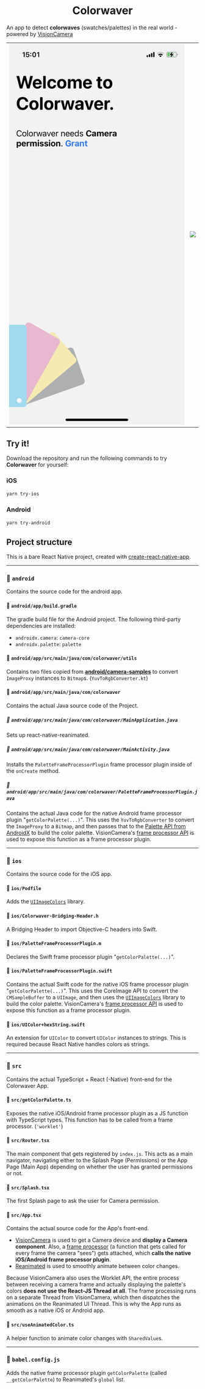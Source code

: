 <div align="center">
  <h1>Colorwaver</h1>
</div>

An app to detect **colorwaves** (swatches/palettes) in the real world - powered by [VisionCamera](https://github.com/mrousavy/react-native-vision-camera)

<table>
  <tr>
    <td>
      <img src="./img/demo_1.png" />
    </td>
    <td>
      <img src="./img/demo_2.png" />
    </td>
  </tr>
</table>

## Try it!

Download the repository and run the following commands to try **Colorwaver** for yourself:

### iOS

```sh
yarn try-ios
```

### Android

```sh
yarn try-android
```

## Project structure

This is a bare React Native project, created with [create-react-native-app](https://github.com/expo/create-react-native-app).

---

### 📁 `android`

Contains the source code for the android app.

#### 📄 `android/app/build.gradle`

The gradle build file for the Android project. The following third-party dependencies are installed:

* `androidx.camera`: `camera-core`
* `androidx.palette`: `palette`

#### 📁 `android/app/src/main/java/com/colorwaver/utils`

Contains two files copied from [**android/camera-samples**](https://github.com/android/camera-samples/tree/master/Camera2Basic/utils/src/main/java/com/example/android/camera/utils) to convert `ImageProxy` instances to `Bitmap`s. (`YuvToRgbConverter.kt`)

#### 📁 `android/app/src/main/java/com/colorwaver`

Contains the actual Java source code of the Project.

##### 📄 `android/app/src/main/java/com/colorwaver/MainApplication.java`

Sets up react-native-reanimated.

##### 📄 `android/app/src/main/java/com/colorwaver/MainActivity.java`

Installs the `PaletteFrameProcessorPlugin` frame processor plugin inside of the `onCreate` method.

##### 📄 `android/app/src/main/java/com/colorwaver/PaletteFrameProcessorPlugin.java`

Contains the actual Java code for the native Android frame processor plugin "`getColorPalette(...)`".
This uses the `YuvToRgbConverter` to convert the `ImageProxy` to a `Bitmap`, and then passes that to the [Palette API from AndroidX](https://developer.android.com/reference/androidx/palette/graphics/Palette) to build the color palette.
VisionCamera's [frame processor API](https://mrousavy.github.io/react-native-vision-camera/docs/guides/frame-processors-plugins-overview) is used to expose this function as a frame processor plugin.

---

### 📁 `ios`

Contains the source code for the iOS app.

#### 📄 `ios/Podfile`

Adds the [`UIImageColors`](https://github.com/jathu/UIImageColors) library.

#### 📄 `ios/Colorwaver-Bridging-Header.h`

A Bridging Header to import Objective-C headers into Swift.

#### 📄 `ios/PaletteFrameProcessorPlugin.m`

Declares the Swift frame processor plugin "`getColorPalette(...)`".

#### 📄 `ios/PaletteFrameProcessorPlugin.swift`

Contains the actual Swift code for the native iOS frame processor plugin "`getColorPalette(...)`".
This uses the CoreImage API to convert the `CMSampleBuffer` to a `UIImage`, and then uses the [`UIImageColors`](https://github.com/jathu/UIImageColors) library to build the color palette.
VisionCamera's [frame processor API](https://mrousavy.github.io/react-native-vision-camera/docs/guides/frame-processors-plugins-overview) is used to expose this function as a frame processor plugin.

#### 📄 `ios/UIColor+hexString.swift`

An extension for `UIColor` to convert `UIColor` instances to strings. This is required because React Native handles colors as strings.

---

### 📁 `src`

Contains the actual TypeScript + React (-Native) front-end for the Colorwaver App.

#### 📄 `src/getColorPalette.ts`

Exposes the native iOS/Android frame processor plugin as a JS function with TypeScript types. This function has to be called from a frame processor. (`'worklet'`)

#### 📄 `src/Router.tsx`

The main component that gets registered by `index.js`. This acts as a main navigator, navigating either to the Splash Page (Permissions) or the App Page (Main App) depending on whether the user has granted permissions or not.

#### 📄 `src/Splash.tsx`

The first Splash page to ask the user for Camera permission.

#### 📄 `src/App.tsx`

Contains the actual source code for the App's front-end.

* [VisionCamera](https://github.com/mrousavy/react-native-vision-camera) is used to get a Camera device and **display a Camera component**. Also, a [frame processor](https://mrousavy.github.io/react-native-vision-camera/docs/guides/frame-processors) (a function that gets called for every frame the camera "sees") gets attached, which **calls the native iOS/Android frame processor plugin**.
* [Reanimated](https://github.com/software-mansion/react-native-reanimated) is used to smoothly animate between color changes.

Because VisionCamera also uses the Worklet API, the entire process between receiving a camera frame and actually displaying the palette's colors **does not use the React-JS Thread at all**. The frame processing runs on a separate Thread from VisionCamera, which then dispatches the animations on the Reanimated UI Thread.
This is why the App runs as smooth as a native iOS or Android app.

#### 📄 `src/useAnimatedColor.ts`

A helper function to animate color changes with `SharedValue`s.

---

### 📄 `babel.config.js`

Adds the native frame processor plugin `getColorPalette` (called `__getColorPalette`) to Reanimated's `global` list.
